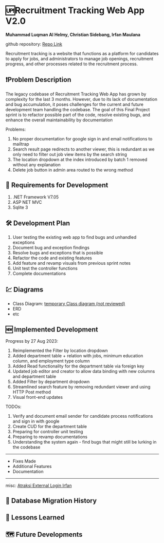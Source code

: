 # 🆙Recruitment Tracking Web App V2.0

**Muhammad Luqman Al Helmy, Christian Sidebang, Irfan Maulana**

github repository: [Repo Link](https://github.com/LuqmanAH/RecruitmentTracingBeta-v2.0.git)

Recruitment tracking is a website that functions as a platform for candidates to apply for jobs, and administrators to manage job openings, recruitment progress, and other processes related to the recruitment process.

## ❗Problem Description

The legacy codebase of Recruitment Tracking Web App has grown by complexity for the last 3 months. However, due to its lack of documentation and bug accumulation, it poses challenges for the current and future development team handling the codebase. The goal of this Final Project sprint is to refactor possible part of the code, resolve existing bugs, and enhance the overall maintainability by documentation 

Problems: 

1. No proper documentation for google sign in and email notifications to mailtrap
2. Search result page redirects to another viewer, this is redundant as we only need to filter out job view items by the search string
3. The location dropdown at the index introduced by batch 1 removed without any explanation
4. Delete job button in admin area routed to the wrong method

## 🧰 Requirements for Development

1. .NET Framework V7.05
2. ASP NET MVC
3. Sqlite 3

## 🛠️ Development Plan

1. User testing the existing web app to find bugs and unhandled exceptions
2. Document bug and exception findings
3. Resolve bugs and exceptions that is possible
4. Refactor the code and existing features
5. Add feature and revamp visuals from previous sprint notes
6. Unit test the controller functions
7. Complete documentations

## 💹 Diagrams

- Class Diagram: [temporary Class diagram (not reviewed)](https://docs.google.com/document/d/1SWoWXPN_ZKA0H7u5-50r8lTSvk4WbBm-y9lCUg4CMHQ/edit)
- ERD
- etc

## 🆕 Implemented Development

Progress by 27 Aug 2023:
1. Reimplemented the Filter by location dropdown
2. Added department table + relation with jobs, minimum education column, and employment type column
3. Added Read functionality for the department table via foreign key
4. Updated job editor and creator to allow data binding with new columns and department table
5. Added Filter by department dropdown
6. Streamlined search feature by removing redundant viewer and using HTTP Post method
7. Visual front-end updates

TODOs:
1. Verify and document email sender for candidate process notifications and sign in with google 
2. Create CUD for the department table
3. Preparing for controller unit testing
4. Preparing to revamp documentations
5. Understanding the system again - find bugs that might still be lurking in the codebase

---

- Fixes Made
- Additional Features
- Documentation

---
misc: [Atraksi External Login Irfan](https://docs.google.com/document/d/1O_cJ7Jlt2DglXoV95CP2br87FQUwX6WlrM-fefjaQlw/edit#heading=h.clqjupxiz03w)

## 💾 Database Migration History

## 📖 Lessons Learned

## 🗺️  Future Developments